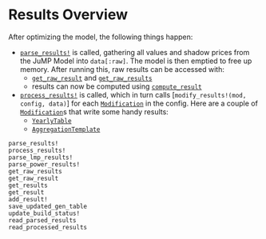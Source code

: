 Results Overview
================
After optimizing the model, the following things happen:
* [`parse_results!`](@ref) is called, gathering all values and shadow prices from the JuMP Model into `data[:raw]`.  The model is then emptied to free up memory.  After running this, raw results can be accessed with:
    * [`get_raw_result`](@ref) and [`get_raw_results`](@ref)
    * results can now be computed using [`compute_result`](@ref)
* [`process_results!`](@ref) is called, which in turn calls [`modify_results!(mod, config, data)`] for each [`Modification`](@ref) in the config.  Here are a couple of [`Modification`](@ref)s that write some handy results:
    * [`YearlyTable`](@ref)
    * [`AggregationTemplate`](@ref)


```@docs
parse_results!
process_results!
parse_lmp_results!
parse_power_results!
get_raw_results
get_raw_result
get_results
get_result
add_result!
save_updated_gen_table
update_build_status!
read_parsed_results
read_processed_results
```